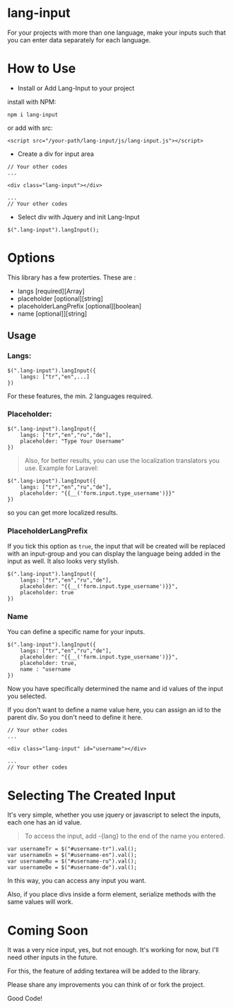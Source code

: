 # lang-input
For your projects with more than one language, make your inputs such that you can enter data separately for each language.

# How to Use

- Install or Add Lang-Input to your project

install with NPM:
```
npm i lang-input
```
or add with src:
```
<script src="/your-path/lang-input/js/lang-input.js"></script>
```

- Create a div for input area

```
// Your other codes
...

<div class="lang-input"></div>

...
// Your other codes
```


- Select div with Jquery and init Lang-Input

```
$(".lang-input").langInput();
```


# Options
This library has a few proterties. These are :

- langs [required][Array]
- placeholder [optional][string]
- placeholderLangPrefix [optional][boolean]
- name [optional]][string]

## Usage ##

### Langs: ###
```
$(".lang-input").langInput({
    langs: ["tr","en",...]
})
```
For these features, the min. 2 languages ​​required.

### Placeholder: ###
```
$(".lang-input").langInput({
    langs: ["tr","en","ru","de"],
    placeholder: "Type Your Username"
})
```
> Also, for better results, you can use the localization translators you use. Example for Laravel:
```
$(".lang-input").langInput({
    langs: ["tr","en","ru","de"],
    placeholder: "{{__('form.input.type_username')}}"
})
```
so you can get more localized results.

### PlaceholderLangPrefix ###
If you tick this option as `true`, the input that will be created will be replaced with an input-group and you can display the language being added in the input as well. It also looks very stylish.

```
$(".lang-input").langInput({
    langs: ["tr","en","ru","de"],
    placeholder: "{{__('form.input.type_username')}}",
    placeholder: true
})
```

### Name ###

You can define a specific name for your inputs.
```
$(".lang-input").langInput({
    langs: ["tr","en","ru","de"],
    placeholder: "{{__('form.input.type_username')}}",
    placeholder: true,
    name : "username
})
```
Now you have specifically determined the name and id values ​​of the input you selected.

If you don't want to define a name value here, you can assign an id to the parent div. So you don't need to define it here.
```
// Your other codes
...

<div class="lang-input" id="username"></div>

...
// Your other codes
```


# Selecting The Created Input

It's very simple, whether you use jquery or javascript to select the inputs, each one has an id value.

> To access the input, add -{lang} to the end of the name you entered.

```
var usernameTr = $("#username-tr").val();
var usernameEn = $("#username-en").val();
var usernameRu = $("#username-ru").val();
var usernameDe = $("#username-de").val();
```

In this way, you can access any input you want.

Also, if you place divs inside a form element, serialize methods with the same values ​​will work.


# Coming Soon

It was a very nice input, yes, but not enough. It's working for now, but I'll need other inputs in the future.

For this, the feature of adding textarea will be added to the library.

Please share any improvements you can think of or fork the project.


Good Code!